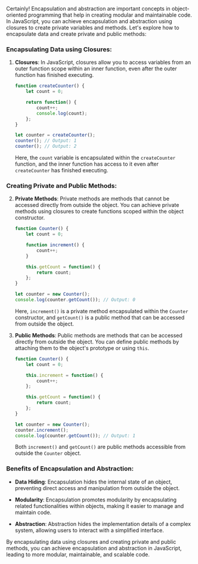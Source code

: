Certainly! Encapsulation and abstraction are important concepts in object-oriented programming that help in creating modular and maintainable code. In JavaScript, you can achieve encapsulation and abstraction using closures to create private variables and methods. Let's explore how to encapsulate data and create private and public methods:

### Encapsulating Data using Closures:

1. **Closures**: In JavaScript, closures allow you to access variables from an outer function scope within an inner function, even after the outer function has finished executing.

   ```javascript
   function createCounter() {
       let count = 0;

       return function() {
           count++;
           console.log(count);
       };
   }

   let counter = createCounter();
   counter(); // Output: 1
   counter(); // Output: 2
   ```

   Here, the `count` variable is encapsulated within the `createCounter` function, and the inner function has access to it even after `createCounter` has finished executing.

### Creating Private and Public Methods:

2. **Private Methods**: Private methods are methods that cannot be accessed directly from outside the object. You can achieve private methods using closures to create functions scoped within the object constructor.

   ```javascript
   function Counter() {
       let count = 0;

       function increment() {
           count++;
       }

       this.getCount = function() {
           return count;
       };
   }

   let counter = new Counter();
   console.log(counter.getCount()); // Output: 0
   ```

   Here, `increment()` is a private method encapsulated within the `Counter` constructor, and `getCount()` is a public method that can be accessed from outside the object.

3. **Public Methods**: Public methods are methods that can be accessed directly from outside the object. You can define public methods by attaching them to the object's prototype or using `this`.

   ```javascript
   function Counter() {
       let count = 0;

       this.increment = function() {
           count++;
       };

       this.getCount = function() {
           return count;
       };
   }

   let counter = new Counter();
   counter.increment();
   console.log(counter.getCount()); // Output: 1
   ```

   Both `increment()` and `getCount()` are public methods accessible from outside the `Counter` object.

### Benefits of Encapsulation and Abstraction:

- **Data Hiding**: Encapsulation hides the internal state of an object, preventing direct access and manipulation from outside the object.

- **Modularity**: Encapsulation promotes modularity by encapsulating related functionalities within objects, making it easier to manage and maintain code.

- **Abstraction**: Abstraction hides the implementation details of a complex system, allowing users to interact with a simplified interface.

By encapsulating data using closures and creating private and public methods, you can achieve encapsulation and abstraction in JavaScript, leading to more modular, maintainable, and scalable code.